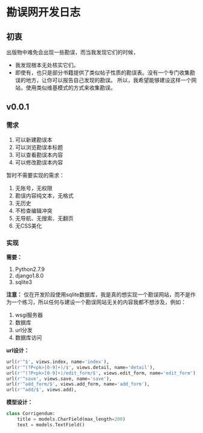 ﻿# 勘误网开发日志

## 初衷
出版物中难免会出现一些勘误，而当我发现它们的时候，

- 我发现根本无处核实它们。
- 即使有，也只是部分书籍提供了类似帖子性质的勘误表。没有一个专门收集勘误的地方，让你可以报告自己发现的勘误。
所以，我希望能够建设这样一个网站，使用类似维基模式的方式来收集勘误。

## v0.0.1
### 需求

1. 可以新建勘误本
1. 可以浏览勘误本标题
1. 可以查看勘误本内容
1. 可以修改勘误本内容

暂时不需要实现的需求：

1. 无账号，无权限
2. 勘误内容纯文本，无格式
3. 无历史
4. 不检查编辑冲突
5. 无导航、无搜索、无翻页
6. 无CSS美化

### 实现
**需要：**

1. Python2.7.9
2. django1.8.0
3. sqlite3

**注意：**
仅在开发阶段使用sqlite数据库，我是真的想实现一个勘误网站，而不是作为一个练习，所以任何与建设一个勘误网站无关的内容我都不想涉及，例如：

1. wsgi服务器
2. 数据库
3. url分发
4. 数据库访问

**url设计：**
``` Python
url(r'^$', views.index, name='index'),
url(r'^(?P<pk>[0-9]+)/$', views.detail, name='detail'),
url(r'^(?P<pk>[0-9]+)/edit_form/$', views.edit_form, name='edit_form'),
url(r'^save', views.save, name='save'),
url(r'^add_form/$', views.add_form, name='add_form'),
url(r'^add/$', views.add),
```

**模型设计：**
``` Python
class Corrigendum:
    title = models.CharField(max_length=200)
    text = models.TextField()
```